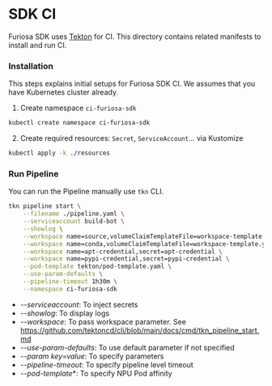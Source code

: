 # SDK CI

Furiosa SDK uses [Tekton](https://tekton.dev/) for CI. This directory contains related manifests to install and run CI.

### Installation

This steps explains initial setups for Furiosa SDK CI. We assumes that you have Kubernetes cluster already.

1. Create namespace `ci-furiosa-sdk`

```sh
kubectl create namespace ci-furiosa-sdk 
```

2. Create required resources: `Secret`, `ServiceAccount`... via Kustomize

```sh
kubectl apply -k ./resources
```

### Run Pipeline 

You can run the Pipeline manually use `tkn` CLI.

```sh
tkn pipeline start \
    --filename ./pipeline.yaml \
    --serviceaccount build-bot \
    --showlog \
    --workspace name=source,volumeClaimTemplateFile=workspace-template.yaml \
    --workspace name=conda,volumeClaimTemplateFile=workspace-template.yaml \
    --workspace name=apt-credential,secret=apt-credential \
    --workspace name=pypi-credential,secret=pypi-credential \
    --pod-template tekton/pod-template.yaml \
    --use-param-defaults \
    --pipeline-timeout 1h30m \
    --namespace ci-furiosa-sdk
```

- --*serviceaccount*: To inject secrets
- --*showlog*: To display logs
- --*workspace*: To pass workspace parameter. See https://github.com/tektoncd/cli/blob/main/docs/cmd/tkn_pipeline_start.md
- --*use-param-defaults*: To use default parameter if not specified
- --*param key=value*: To specify parameters
- --*pipeline-timeout*: To specify pipeline level timeout 
- --*pod-template**: To specify NPU Pod affinity
